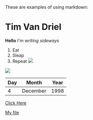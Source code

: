 These are examples of using markdown:
# Tim Van Driel
**Hello**
*I'm writing sideways*

1. Eat
2. Sleap
3. Repeat
![](https://media1.giphy.com/media/yCdmeyPCU2b1C/giphy.gif?cid=6c09b952g4hh7o539hrpvql9duqase299jn4byitbog3aho9&ep=v1_gifs_search&rid=giphy.gif&ct=g)

![](apex.gif)

| Day | Month | Year|
| --- | ----- | --- |
|  4  | December | 1998 |

[Click Here](https://www.nasa.gov)

[My file](./images/responses.txt)